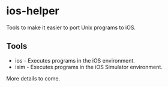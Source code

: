 # ios-helper

Tools to make it easier to port Unix programs to iOS.


## Tools

* ios - Executes programs in the iOS environment.
* isim - Executes programs in the iOS Simulator environment.

More details to come.
